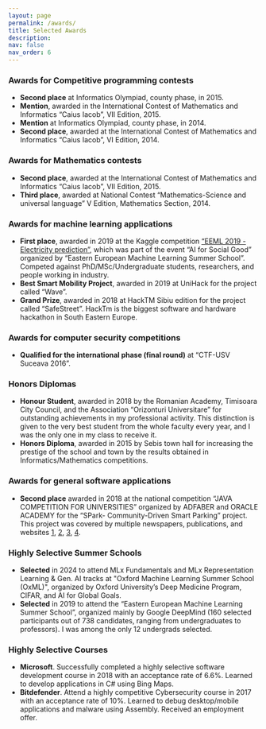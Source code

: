 ```yaml
---
layout: page
permalink: /awards/
title: Selected Awards
description:
nav: false
nav_order: 6
---
```


### Awards for Competitive programming contests

- **Second place** at Informatics Olympiad, county phase, in 2015.
- **Mention**, awarded in the International Contest of Mathematics and Informatics “Caius Iacob”, VII Edition, 2015.
- **Mention** at Informatics Olympiad, county phase, in 2014.
- **Second place**, awarded at the International Contest of Mathematics and Informatics “Caius Iacob”, VI Edition, 2014.

### Awards for Mathematics contests

- **Second place**, awarded at the International Contest of Mathematics and Informatics “Caius Iacob”, VII Edition, 2015.
- **Third place**, awarded at National Contest “Mathematics-Science and universal language” V Edition, Mathematics Section, 2014.

### Awards for machine learning applications

- **First place**, awarded in 2019 at the Kaggle competition [“EEML 2019 - Electricity prediction”](https://www.kaggle.com/c/electricity/leaderboard), which was part of the event “AI for Social Good” organized by “Eastern European Machine Learning Summer School”. Competed against PhD/MSc/Undergraduate students, researchers, and people working in industry.
- **Best Smart Mobility Project**, awarded in 2019 at UniHack for the project called “Wave”.
- **Grand Prize**, awarded in 2018 at HackTM Sibiu edition for the project called “SafeStreet”. HackTm is the biggest software and hardware hackathon in South Eastern Europe.

### Awards for computer security competitions

- **Qualified for the international phase (final round)** at “CTF-USV Suceava 2016”.

### Honors Diplomas

- **Honour Student**, awarded in 2018 by the Romanian Academy, Timisoara City Council, and the Association “Orizonturi Universitare” for outstanding achievements in my professional activity. This distinction is given to the very best student from the whole faculty every year, and I was the only one in my class to receive it.
- **Honors Diploma**, awarded in 2015 by Sebis town hall for increasing the prestige of the school and town by the results obtained in Informatics/Mathematics competitions.

### Awards for general software applications

- **Second place** awarded in 2018 at the national competition “JAVA COMPETITION FOR UNIVERSITIES” organized by ADFABER and ORACLE ACADEMY for the “SPark- Community-Driven Smart Parking” project. This project was covered by multiple newspapers, publications, and websites [1](https://adfaber.org/aplicatii-pentru-un-oras-smart-concursul-national-pentru-tinerii-dezvoltatori-java/), [2](https://romaniansmartcity.ro/competitia-java-pentru-universitati-oracle-academy/), [3](https://www.stiri.ong/ong/cultura-si-it/competitia-java-pentru-universitati), [4](https://www.prwave.ro/aplicatii-pentru-un-oras-smart-adfaber-anunta-castigatorii-celui-de-al-3-lea-concurs-competitia-java-pentru-universitati-concursul-national-pentru-tinerii-programatori/).

### Highly Selective Summer Schools

- **Selected** in 2024 to attend MLx Fundamentals and MLx Representation Learning & Gen. AI tracks at "Oxford Machine Learning Summer School (OxML)", organized by Oxford University’s Deep Medicine Program, CIFAR, and AI for Global Goals.
- **Selected** in 2019 to attend the “Eastern European Machine Learning Summer School”, organized mainly by Google DeepMind (160 selected participants out of 738 candidates, ranging from undergraduates to professors). I was among the only 12 undergrads selected.

### Highly Selective Courses

- **Microsoft**. Successfully completed a highly selective software development course in 2018 with an acceptance rate of 6.6%. Learned to develop applications in C# using Bing Maps.
- **Bitdefender**. Attend a highly competitive Cybersecurity course in 2017 with an acceptance rate of 10%. Learned to debug desktop/mobile applications and malware using Assembly. Received an employment offer.
